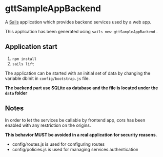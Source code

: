 # gttSampleAppBackend

A [Sails](http://sailsjs.org) application which provides backend services used by a web app.

This application has been generated using `sails new gttSampleAppBackend` .

## Application start
1. `npm install`
2. `sails lift`

The application can be started with an initial set of data by changing the variable dbInit in `config/bootstrap.js` file.

**The backend part use SQLite as database and the file is located under the `data` folder**

## Notes
In order to let the services be callable by frontend app, cors has been enabled with any restriction on the origins.

**This behavior MUST be avoided in a real application for security reasons**.

- config/routes.js is used for configuring routes
- config/policies.js is used for managing services authentication
